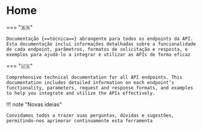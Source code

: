 # Home

=== "🇧🇷"

    Documentação {==técnica==} abrangente para todos os endpoints da API. Esta documentação inclui informações detalhadas sobre a funcionalidade de cada endpoint, parâmetros, formatos de solicitação e resposta, e exemplos para ajudá-lo a integrar e utilizar as APIs de forma eficaz

=== "🇺🇸"

    Comprehensive technical documentation for all API endpoints. This documentation includes detailed information on each endpoint’s functionality, parameters, request and response formats, and examples to help you integrate and utilize the APIs effectively.



!!! note "Novas ideias"

    Convidamos todos a trazer suas perguntas, dúvidas e sugestões, permitindo-nos aprimorar continuamente esta ferramenta


<swagger-ui src="openapi.json"/>

